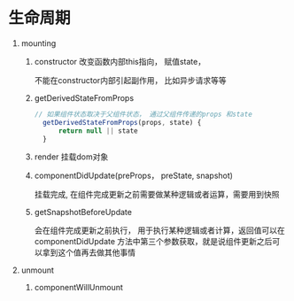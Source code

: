 # 生命周期

1. mounting 

    1. constructor 改变函数内部this指向， 赋值state，

        不能在constructor内部引起副作用， 比如异步请求等等

    2. getDerivedStateFromProps

        ```js
        // 如果组件状态取决于父组件状态， 通过父组件传递的props 和state
          getDerivedStateFromProps(props, state) {
              return null || state
          }
        ```
      
    3. render 挂载dom对象

    4. componentDidUpdate(preProps， preState, snapshot)

        挂载完成, 在组件完成更新之前需要做某种逻辑或者运算，需要用到快照

    
    5. getSnapshotBeforeUpdate

       会在组件完成更新之前执行， 用于执行某种逻辑或者计算，返回值可以在componentDidUpdate 方法中第三个参数获取，就是说组件更新之后可以拿到这个值再去做其他事情

3. unmount

    1. componentWillUnmount